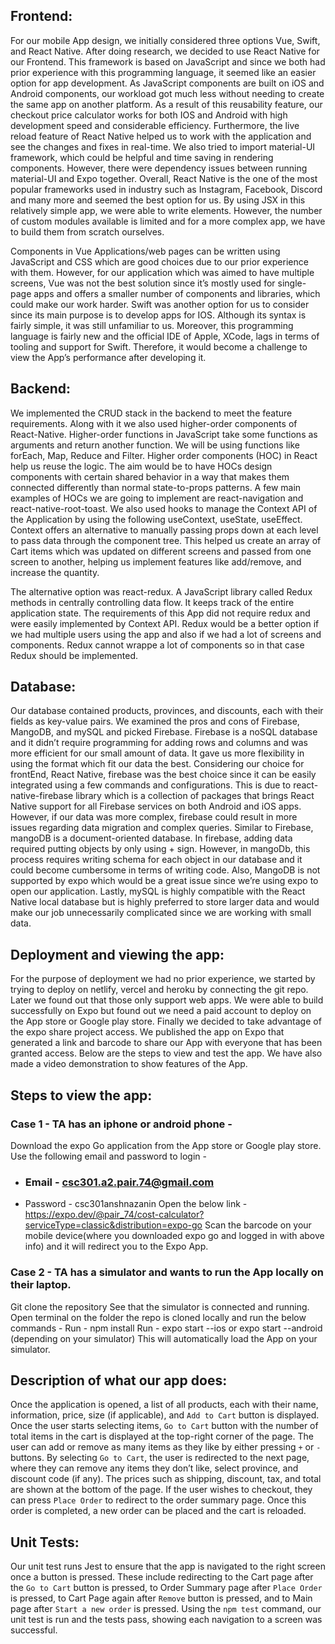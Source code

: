 ## Frontend: 

For our mobile App design, we initially considered three options Vue, Swift, and React Native. After doing research, we decided to use React Native for our Frontend.
This framework is based on JavaScript and since we both had prior experience with this programming language, it seemed like an easier option for app development. As JavaScript components are built on iOS and Android components, our workload got much less without needing to create the same app on another platform. As a result of this reusability feature, our checkout price calculator works for both IOS and Android with high development speed and considerable efficiency. Furthermore, the live reload feature of React Native helped us to work with the application and see the changes and fixes in real-time. We also tried to import material-UI framework, which could be helpful and time saving in rendering components. However, there were dependency issues between running material-UI and Expo together. Overall, React Native is the one of the most popular frameworks used in industry such as Instagram, Facebook, Discord and many more and seemed the best option for us.
By using JSX in this relatively simple app, we were able to write elements. However, the number of custom modules available is limited and for a more complex app, we have to build them from scratch ourselves.

Components in Vue Applications/web pages can be written using JavaScript and CSS which are good choices due to our prior experience with them. However, for our application which was aimed to have multiple screens, Vue was not the best solution since it’s mostly used for single-page apps and offers a smaller number of components and libraries, which could make our work harder.
Swift was another option for us to consider since its main purpose is to develop apps for IOS. Although its syntax is fairly simple, it was still unfamiliar to us. Moreover, this programming language is fairly new and the official IDE of Apple, XCode, lags in terms of tooling and support for Swift. Therefore, it would become a challenge to view the App’s performance after developing it.  


## Backend:

We implemented the CRUD stack in the backend to meet the feature requirements. Along with it we also used higher-order components of React-Native. Higher-order functions in JavaScript take some functions as arguments and return another function. We will be using functions like forEach, Map, Reduce and Filter. Higher order components (HOC) in React help us reuse the logic. The aim would be to have HOCs design components with certain shared behavior in a way that makes them connected differently than normal state-to-props patterns. A few main examples of HOCs we are going to implement are react-navigation and react-native-root-toast. We also used hooks to manage the Context API of the Application by using the following useContext, useState, useEffect. Context offers an alternative to manually passing props down at each level to pass data through the component tree. This helped us create an array of Cart items which was updated on different screens and passed from one screen to another, helping us implement features like add/remove, and increase the quantity. 

The alternative option was react-redux. A JavaScript library called Redux methods in centrally controlling data flow. It keeps track of the entire application state. The requirements of this App did not require redux and were easily implemented by Context API. Redux would be a better option if we had multiple users using the app and also if we had a lot of screens and components. Redux cannot wrappe a lot of components so in that case Redux should be implemented.

## Database:

Our database contained products, provinces, and discounts, each with their fields as key-value pairs. We examined the pros and cons of Firebase, MangoDB, and mySQL and picked Firebase.
Firebase is a noSQL database and it didn’t require programming for adding rows and columns and was more efficient for our small amount of data. It gave us more flexibility in using the format which fit our data the best. Considering our choice for frontEnd, React Native, firebase was the best choice since it can be easily integrated using a few commands and configurations. ​​This is due to react-native-firebase library which is a collection of packages that brings React Native support for all Firebase services on both Android and iOS apps. However, if our data was more complex, firebase could result in more issues regarding data migration and complex queries.
Similar to Firebase, mangoDB is a document-oriented database. In firebase, adding data required putting objects by only using + sign. However, in mangoDb, this process requires writing schema for each object in our database and it could become cumbersome in terms of writing code. Also, MangoDB is not supported by expo which would be a great issue since we’re using expo to open our application.
Lastly, mySQL is highly compatible with the React Native local database but is highly preferred to store larger data and would make our job unnecessarily complicated since we are working with small data. 


## Deployment and viewing the app: 

For the purpose of deployment we had no prior experience, we started by trying to deploy on netlify, vercel and heroku by connecting the git repo. Later we found out that those only support web apps. We were able to build successfully on Expo but found out we need a paid account to deploy on the App store or Google play store. Finally we decided to take advantage of the expo share project access. We published the app on Expo that generated a link and barcode to share our App with everyone that has been granted access. Below are the  steps to view and test the app. We have also made a video demonstration to show features of the App.

## Steps to view the app:

### Case 1 - TA has an iphone or android phone -
Download the expo Go application from the App store or Google play store.
Use the following email and password to login - 
- ### Email - csc301.a2.pair.74@gmail.com
- Password - csc301anshnazanin
Open the below link - 
https://expo.dev/@pair_74/cost-calculator?serviceType=classic&distribution=expo-go 
Scan the barcode on your mobile device(where you downloaded expo go and logged in with above info) and it will redirect you to the Expo App.

### Case 2 - TA has a simulator and wants to run the App locally on their laptop.
Git clone the repository
See that the simulator is connected and running.
Open terminal on the folder the repo is cloned locally and run the below commands -
Run - npm install
Run - expo start --ios or  expo start --android (depending on your simulator)
This will automatically load the App on your simulator.


## Description of what our app does:

Once the application is opened, a list of all products, each with their name, information, price, size (if applicable), and  `Add to Cart` button is displayed. Once the user starts selecting items, `Go to Cart` button with the number of total items in the cart is displayed at the top-right corner of the page. The user can add or remove as many items as they like by either pressing `+` or `-` buttons. By selecting `Go to Cart`, the user is redirected to the next page, where they can remove any items they don’t like, select province, and discount code (if any). The prices such as shipping, discount, tax, and total are shown at the bottom of the page. If the user wishes to checkout, they can press `Place Order` to redirect to the order summary page. Once this order is completed, a new order can be placed and the cart is reloaded.

## Unit Tests:
Our unit test runs Jest to ensure that the app is navigated to the right screen once a button is pressed. These include redirecting to the Cart page after the  `Go to Cart` button is pressed, to Order Summary page after `Place Order` is pressed, to Cart Page again after `Remove` button is pressed, and to Main page after `Start a new order` is pressed. Using the `npm test` command, our unit test is run and the tests pass, showing each navigation to a screen was successful.
